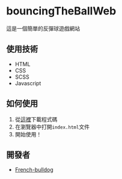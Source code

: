 # bouncingTheBallWeb
這是一個簡單的反彈球遊戲網站

## 使用技術
- HTML
- CSS
- SCSS
- Javascript

## 如何使用
1. 從[這裡](https://github.com/French-bulldog/bouncingTheBallWeb/)下載程式碼
2. 在瀏覽器中打開`index.html`文件
3. 開始使用！

## 開發者

- [French-bulldog](https://github.com/French-bulldog)
